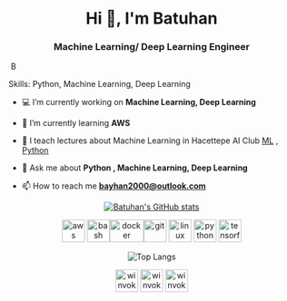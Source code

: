 <h1 align="center">Hi 👋, I'm Batuhan</h1>
<h3 align="center">Machine Learning/ Deep Learning Engineer</h3>
<!--
<p align="left"> <img src="https://komarev.com/ghpvc/?username=Winvoker" alt="Winvoker" /> </p>
-->
<a align="center" href="https://www.linkedin.com/in/abbascanguven/">
  <img align="center" alt="Batuhan Ayhan | LinkedIn" width="17px " src="https://i.stack.imgur.com/gVE0j.png" />
</a>

Skills: Python, Machine Learning, Deep Learning

- 💻 I’m currently working on **Machine Learning, Deep Learning**

- 🌱 I’m currently learning **AWS**

- 🎥 I teach lectures about Machine Learning in Hacettepe AI Club [ML](https://www.youtube.com/watch?v=rDjuRkEEXlU&list=PLuG3KTJbiTEUq9OezwQJsaAzX59BGlPSV) , [Python](https://www.youtube.com/watch?v=CDzpUf6W574&t=4116s)
- 💬 Ask me about **Python , Machine Learning, Deep Learning**

- 📫 How to reach me **bayhan2000@outlook.com**

<div align="center">

[![Batuhan's GitHub stats](https://github-readme-stats.vercel.app/api?username=Winvoker&show_icons=true&theme=material-palenight)](https://github.com/anuraghazra/github-readme-stats)

<p align="center"><img src="https://img.icons8.com/color/452/amazon-web-services.png" alt="aws" width="40" height="40"/> <img src="https://www.vectorlogo.zone/logos/gnu_bash/gnu_bash-icon.svg" alt="bash" width="40" height="40"/><img src="https://www.docker.com/sites/default/files/d8/2019-07/Moby-logo.png" alt="docker" width="60" height="40"/><img src="https://upload.wikimedia.org/wikipedia/commons/thumb/3/3f/Git_icon.svg/1024px-Git_icon.svg.png" alt="git" width="40" height="40"/> <img src="https://cdn3.iconfinder.com/data/icons/logos-brands-3/24/logo_brand_brands_logos_linux-512.png" alt="linux" width="40" height="40"/> <img src="https://cdn3.iconfinder.com/data/icons/logos-and-brands-adobe/512/267_Python-512.png" alt="python" width="40" height="40"/> <img src="https://www.vectorlogo.zone/logos/tensorflow/tensorflow-icon.svg" alt="tensorflow" width="40" height="40"/></p>

  
![Top Langs](https://github-readme-stats.vercel.app/api/top-langs/?username=winvoker&layout=compact&show_icons=true&theme=material-palenight)

<a href="https://github.com/winvoker" target="blank"><img align="center" src="https://cdn.jsdelivr.net/npm/simple-icons@3.0.1/icons/github.svg" alt="winvoker" height="40" width="40" /></a>
<a href="https://www.linkedin.com/in/batuhanayhan/" target="blank"><img align="center" src="https://cdn.jsdelivr.net/npm/simple-icons@3.0.1/icons/linkedin.svg" alt="winvoker" height="40" width="40" /></a>
<a href="https://kaggle.com/winvoker" target="blank"><img align="center" src="https://cdn.jsdelivr.net/npm/simple-icons@3.0.1/icons/kaggle.svg" alt="winvoker" height="40" width="40" /></a>
